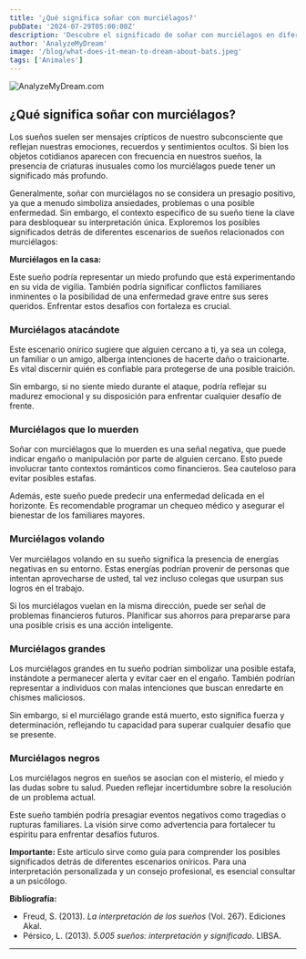 ```yaml
---
title: '¿Qué significa soñar con murciélagos?'
pubDate: '2024-07-29T05:00:00Z'
description: 'Descubre el significado de soñar con murciélagos en diferentes contextos, desde ataques hasta murciélagos negros. Comprende lo que tu subconsciente quiere comunicarte a través de estos sueños.'
author: 'AnalyzeMyDream'
image: '/blog/what-does-it-mean-to-dream-about-bats.jpeg'
tags: ['Animales']
---
```


![AnalyzeMyDream.com](/blog/what-does-it-mean-to-dream-about-bats.jpeg)

## ¿Qué significa soñar con murciélagos?

Los sueños suelen ser mensajes crípticos de nuestro subconsciente que reflejan nuestras emociones, recuerdos y sentimientos ocultos. Si bien los objetos cotidianos aparecen con frecuencia en nuestros sueños, la presencia de criaturas inusuales como los murciélagos puede tener un significado más profundo. 

Generalmente, soñar con murciélagos no se considera un presagio positivo, ya que a menudo simboliza ansiedades, problemas o una posible enfermedad. Sin embargo, el contexto específico de su sueño tiene la clave para desbloquear su interpretación única. Exploremos los posibles significados detrás de diferentes escenarios de sueños relacionados con murciélagos:

**Murciélagos en la casa:**

Este sueño podría representar un miedo profundo que está experimentando en su vida de vigilia. También podría significar conflictos familiares inminentes o la posibilidad de una enfermedad grave entre sus seres queridos. Enfrentar estos desafíos con fortaleza es crucial.

### Murciélagos atacándote

Este escenario onírico sugiere que alguien cercano a ti, ya sea un colega, un familiar o un amigo, alberga intenciones de hacerte daño o traicionarte. Es vital discernir quién es confiable para protegerse de una posible traición. 

Sin embargo, si no siente miedo durante el ataque, podría reflejar su madurez emocional y su disposición para enfrentar cualquier desafío de frente. 

### Murciélagos que lo muerden

Soñar con murciélagos que lo muerden es una señal negativa, que puede indicar engaño o manipulación por parte de alguien cercano. Esto puede involucrar tanto contextos románticos como financieros. Sea cauteloso para evitar posibles estafas. 

Además, este sueño puede predecir una enfermedad delicada en el horizonte. Es recomendable programar un chequeo médico y asegurar el bienestar de los familiares mayores. 

### Murciélagos volando

Ver murciélagos volando en su sueño significa la presencia de energías negativas en su entorno. Estas energías podrían provenir de personas que intentan aprovecharse de usted, tal vez incluso colegas que usurpan sus logros en el trabajo. 

Si los murciélagos vuelan en la misma dirección, puede ser señal de problemas financieros futuros. Planificar sus ahorros para prepararse para una posible crisis es una acción inteligente. 

### Murciélagos grandes

Los murciélagos grandes en tu sueño podrían simbolizar una posible estafa, instándote a permanecer alerta y evitar caer en el engaño. También podrían representar a individuos con malas intenciones que buscan enredarte en chismes maliciosos.

Sin embargo, si el murciélago grande está muerto, esto significa fuerza y ​​determinación, reflejando tu capacidad para superar cualquier desafío que se presente.

### Murciélagos negros

Los murciélagos negros en sueños se asocian con el misterio, el miedo y las dudas sobre tu salud. Pueden reflejar incertidumbre sobre la resolución de un problema actual.

Este sueño también podría presagiar eventos negativos como tragedias o rupturas familiares. La visión sirve como advertencia para fortalecer tu espíritu para enfrentar desafíos futuros.

**Importante:** Este artículo sirve como guía para comprender los posibles significados detrás de diferentes escenarios oníricos. Para una interpretación personalizada y un consejo profesional, es esencial consultar a un psicólogo. 

**Bibliografía:**

- Freud, S. (2013). *La interpretación de los sueños* (Vol. 267). Ediciones Akal. 
- Pérsico, L. (2013). *5.005 sueños: interpretación y significado*. LIBSA.

---